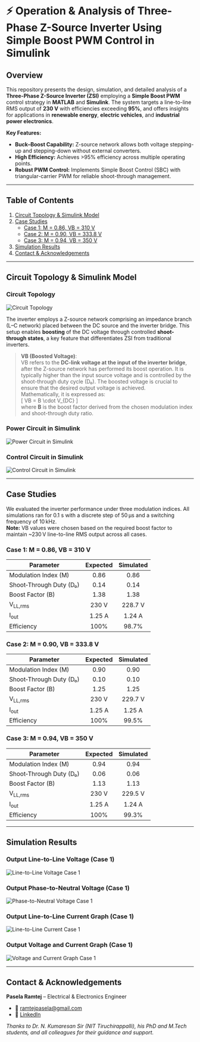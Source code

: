 # ⚡ Operation & Analysis of Three-Phase Z-Source Inverter Using Simple Boost PWM Control in Simulink

## Overview
This repository presents the design, simulation, and detailed analysis of a **Three-Phase Z-Source Inverter (ZSI)** employing a **Simple Boost PWM** control strategy in **MATLAB** and **Simulink**. The system targets a line-to-line RMS output of **230 V** with efficiencies exceeding **95%**, and offers insights for applications in **renewable energy**, **electric vehicles**, and **industrial power electronics**.

**Key Features:**
- **Buck–Boost Capability:** Z-source network allows both voltage stepping-up and stepping-down without external converters.
- **High Efficiency:** Achieves >95% efficiency across multiple operating points.
- **Robust PWM Control:** Implements Simple Boost Control (SBC) with triangular-carrier PWM for reliable shoot-through management.

---

## Table of Contents
1. [Circuit Topology & Simulink Model](#circuit-topology--simulink-model)  
2. [Case Studies](#case-studies)  
   - [Case 1: M = 0.86, VB = 310 V](#case-1-m--086-vb--310-v)  
   - [Case 2: M = 0.90, VB = 333.8 V](#case-2-m--090-vb--3338-v)  
   - [Case 3: M = 0.94, VB = 350 V](#case-3-m--094-vb--350-v)  
3. [Simulation Results](#simulation-results)  
4. [Contact & Acknowledgements](#contact--acknowledgements)

---

## Circuit Topology & Simulink Model

### Circuit Topology
![Circuit Topology](https://github.com/user-attachments/assets/269810e7-b1ae-4333-95c7-367031e08e7c)

The inverter employs a Z-source network comprising an impedance branch (L–C network) placed between the DC source and the inverter bridge. This setup enables **boosting** of the DC voltage through controlled **shoot-through states**, a key feature that differentiates ZSI from traditional inverters.

> **VB (Boosted Voltage)**:  
> VB refers to the **DC-link voltage at the input of the inverter bridge**, after the Z-source network has performed its boost operation. It is typically higher than the input source voltage and is controlled by the shoot-through duty cycle (D₀). The boosted voltage is crucial to ensure that the desired output voltage is achieved.  
> Mathematically, it is expressed as:  
> \[
VB = B \cdot V_{DC}
\]  
> where **B** is the boost factor derived from the chosen modulation index and shoot-through duty ratio.

### Power Circuit in Simulink
![Power Circuit in Simulink](https://github.com/user-attachments/assets/bb710003-6a12-432d-b632-b9201a2b321b)

### Control Circuit in Simulink
![Control Circuit in Simulink](https://github.com/user-attachments/assets/2592eef8-cc3f-4ff8-bfaf-fe37303d75b1)

---

## Case Studies

We evaluated the inverter performance under three modulation indices. All simulations ran for 0.1 s with a discrete step of 50 µs and a switching frequency of 10 kHz.  
**Note:** VB values were chosen based on the required boost factor to maintain ~230 V line-to-line RMS output across all cases.

### Case 1: M = 0.86, VB = 310 V
| Parameter                              | Expected | Simulated |
|----------------------------------------|:--------:|:---------:|
| Modulation Index (M)                   | 0.86     | 0.86      |
| Shoot‑Through Duty (D₀)                | 0.14     | 0.14      |
| Boost Factor (B)                       | 1.38     | 1.38      |
| V<sub>LL,rms</sub>                     | 230 V    | 228.7 V   |
| I<sub>out</sub>                        | 1.25 A   | 1.24 A    |
| Efficiency                             | 100%     | 98.7%     |

### Case 2: M = 0.90, VB = 333.8 V
| Parameter                              | Expected | Simulated |
|----------------------------------------|:--------:|:---------:|
| Modulation Index (M)                   | 0.90     | 0.90      |
| Shoot‑Through Duty (D₀)                | 0.10     | 0.10      |
| Boost Factor (B)                       | 1.25     | 1.25      |
| V<sub>LL,rms</sub>                     | 230 V    | 229.7 V   |
| I<sub>out</sub>                        | 1.25 A   | 1.25 A    |
| Efficiency                             | 100%     | 99.5%     |

### Case 3: M = 0.94, VB = 350 V
| Parameter                              | Expected | Simulated |
|----------------------------------------|:--------:|:---------:|
| Modulation Index (M)                   | 0.94     | 0.94      |
| Shoot‑Through Duty (D₀)                | 0.06     | 0.06      |
| Boost Factor (B)                       | 1.13     | 1.13      |
| V<sub>LL,rms</sub>                     | 230 V    | 229.5 V   |
| I<sub>out</sub>                        | 1.25 A   | 1.24 A    |
| Efficiency                             | 100%     | 99.3%     |

---

## Simulation Results

### Output Line-to-Line Voltage (Case 1)
![Line-to-Line Voltage Case 1](https://github.com/user-attachments/assets/991e5fa7-d016-4eca-88f0-60bb3c9f96d6)

### Output Phase-to-Neutral Voltage (Case 1)
![Phase-to-Neutral Voltage Case 1](https://github.com/user-attachments/assets/3a6e251f-1536-4134-bf01-fa0ec54288a6)

### Output Line-to-Line Current Graph (Case 1)
![Line-to-Line Current Case 1](https://github.com/user-attachments/assets/bd02ca4f-ecd9-40aa-bf47-fb3e4a17ee8e)

### Output Voltage and Current Graph (Case 1)
![Voltage and Current Graph Case 1](https://github.com/user-attachments/assets/2eb0ec47-5a5a-400d-b688-4be4fc42d446)

---

## Contact & Acknowledgements

**Pasela Ramtej** – Electrical & Electronics Engineer  
- 📧 [ramtejpasela@gmail.com](mailto:ramtejpasela@gmail.com)  
- 🔗 [LinkedIn](https://www.linkedin.com/in/paselaramtej)

_Thanks to Dr. N. Kumaresan Sir (NIT Tiruchirappalli), his PhD and M.Tech students, and all colleagues for their guidance and support._
